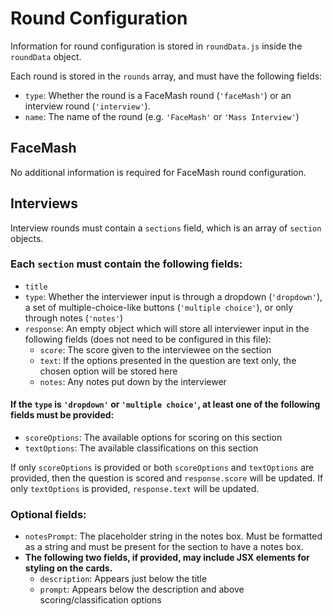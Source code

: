 # Round Configuration
Information for round configuration is stored in `roundData.js` inside the `roundData` object. 

Each round is stored in the `rounds` array, and must have the following fields:
* `type`: Whether the round is a FaceMash round (`'faceMash'`) or an interview round (`'interview'`).
* `name`: The name of the round (e.g. `'FaceMash'` or `'Mass Interview'`)

## FaceMash
No additional information is required for FaceMash round configuration.

## Interviews
Interview rounds must contain a `sections` field, which is an array of `section` objects.

### Each `section` must contain the following fields:
* `title`
* `type`: Whether the interviewer input is through a dropdown (`'dropdown'`), a set of multiple-choice-like buttons (`'multiple choice'`), or only through notes (`'notes'`)
* `response`: An empty object which will store all interviewer input in the following fields (does not need to be configured in this file):
    * `score`: The score given to the interviewee on the section
    * `text`: If the options presented in the question are text only, the chosen option will be stored here
    * `notes`: Any notes put down by the interviewer

#### If the `type` is `'dropdown'` or `'multiple choice'`, at least one of the following fields must be provided:
* `scoreOptions`: The available options for scoring on this section
* `textOptions`: The available classifications on this section

If only `scoreOptions` is provided or both `scoreOptions` and `textOptions` are provided, then the question is scored and `response.score` will be updated.
If only `textOptions` is provided, `response.text` will be updated.

### Optional fields:
* `notesPrompt`: The placeholder string in the notes box. Must be formatted as a string and must be present for the section to have a notes box.
* **The following two fields, if provided, may include JSX elements for styling on the cards.**
    * `description`: Appears just below the title
    * `prompt`: Appears below the description and above scoring/classification options
